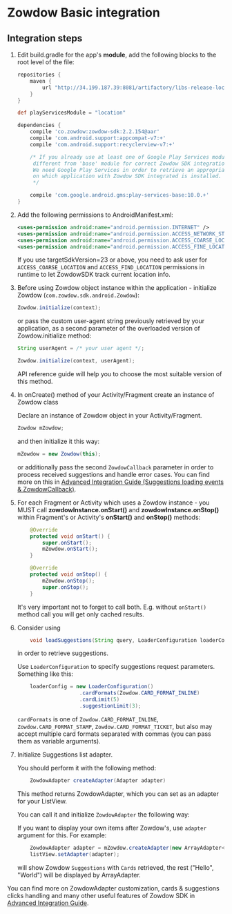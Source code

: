 # Zowdow Basic integration

## Integration steps

1.  Edit build.gradle for the app's **module**, add the following blocks to the root level of the file:

    ```gradle
    repositories {
        maven {
            url "http://34.199.187.39:8081/artifactory/libs-release-local"
        }
    }

    def playServicesModule = "location"

    dependencies {
        compile 'co.zowdow:zowdow-sdk:2.2.154@aar'
        compile 'com.android.support:appcompat-v7:+'
        compile 'com.android.support:recyclerview-v7:+'

        /* If you already use at least one of Google Play Services modules, it would be enough to include any
         different from 'base' module for correct Zowdow SDK integration.
         We need Google Play Services in order to retrieve an appropriate Android ID of the device
         on which application with Zowdow SDK integrated is installed.
         */

        compile 'com.google.android.gms:play-services-base:10.0.+'
    }
    ```

2.  Add the following permissions to AndroidManifest.xml:

    ```xml
    <uses-permission android:name="android.permission.INTERNET" />
    <uses-permission android:name="android.permission.ACCESS_NETWORK_STATE" />
    <uses-permission android:name="android.permission.ACCESS_COARSE_LOCATION" />
    <uses-permission android:name="android.permission.ACCESS_FINE_LOCATION" />
    ```

    If you use targetSdkVersion=23 or above, you need to ask user for `ACCESS_COARSE_LOCATION` and `ACCESS_FIND_LOCATION` permissions 
    in runtime to let ZowdowSDK track current location info.

3.  Before using Zowdow object instance within the application - initialize Zowdow (`com.zowdow.sdk.android.Zowdow`):
    ```java
    Zowdow.initialize(context);
    ```

    or pass the custom user-agent string previously retrieved by your application, as a second parameter of the overloaded
    version of Zowdow.initialize method:

    ```java
    String userAgent = /* your user agent */;

    Zowdow.initialize(context, userAgent);
    ```

    API reference guide will help you to choose the most suitable version of this method.

4.  In onCreate() method of your Activity/Fragment create an instance of Zowdow class

    Declare an instance of Zowdow object in your Activity/Fragment.
    ```java
    Zowdow mZowdow;
    ```

    and then initialize it this way:
    ```java
    mZowdow = new Zowdow(this);
    ```
    
    or additionally pass the second `ZowdowCallback` parameter in order to process received 
    suggestions and handle error cases. You can find more on this in [Advanced Integration Guide (Suggestions loading events & ZowdowCallback)](INTEGRATION_ADVANCED.md).
    
5.  For each Fragment or Activity which uses a Zowdow instance - you MUST call **zowdowInstance.onStart()** and **zowdowInstance.onStop()** within Fragment's or Activity's **onStart()** and **onStop()** methods:

    ```java
        @Override
        protected void onStart() {
            super.onStart();
            mZowdow.onStart();
        }

        @Override
        protected void onStop() {
            mZowdow.onStop();
            super.onStop();
        }
    ```
    
    It's very important not to forget to call both. E.g. without `onStart()` method call you will get only cached results. 
    
6.  Consider using
    ```java
        void loadSuggestions(String query, LoaderConfiguration loaderConfig);
    ```
    in order to retrieve suggestions.

    Use `LoaderConfiguration` to specify suggestions request parameters. Something like this:
    
    ```java
        loaderConfig = new LoaderConfiguration()
                        .cardFormats(Zowdow.CARD_FORMAT_INLINE)
                        .cardLimit(5)
                        .suggestionLimit(3);
    ```
    
    `cardFormats`  is one of `Zowdow.CARD_FORMAT_INLINE`, `Zowdow.CARD_FORMAT_STAMP`, `Zowdow.CARD_FORMAT_TICKET`, but also may accept multiple card formats
    separated with commas (you can pass them as variable arguments).

7.  Initialize Suggestions list adapter.

    You should perform it with the following method:
    ```java
        ZowdowAdapter createAdapter(Adapter adapter)
    ```
    
    This method returns ZowdowAdapter, which you can set as an adapter for your ListView. 
    
    You can call it and initialize `ZowdowAdapter` the following way:
    
    If you want to display your own items after Zowdow's, use `adapter` argument for this. For example:
    ```java
        ZowdowAdapter adapter = mZowdow.createAdapter(new ArrayAdapter<>(this, android.R.layout.simple_list_item_1, Arrays.asList("Hello", "World")));
        listView.setAdapter(adapter);
    ```
    
    will show Zowdow `Suggestions` with `Cards` retrieved, the rest ("Hello", "World") will be displayed by ArrayAdapter.

You can find more on ZowdowAdapter customization, cards & suggestions clicks handling and many 
other useful features of Zowdow SDK in [Advanced Integration Guide](INTEGRATION_ADVANCED.md).